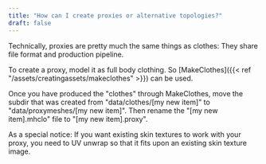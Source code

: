 ```yaml
---
title: "How can I create proxies or alternative topologies?"
draft: false
---
```


Technically, proxies are pretty much the same things as clothes: They share file format and production pipeline.

To create a proxy, model it as full body clothing. So [MakeClothes]({{< ref "/assets/creatingassets/makeclothes" >}}) can be used.

Once you have produced the "clothes" through MakeClothes, move the subdir that was created from "data/clothes/[my new item]" to "data/proxymeshes/[my new item]". Then rename the "[my new item].mhclo" file to "[my new item].proxy".

As a special notice: If you want existing skin textures to work with your proxy, you need to UV unwrap so that it fits upon an existing skin texture image.

